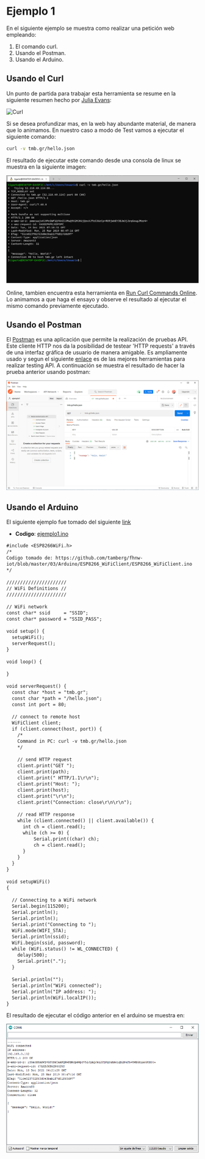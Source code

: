 # Ejemplo 1

En el siguiente ejemplo se muestra como realizar una petición web empleando:
1. El comando curl.
2. Usando el Postman.
3. Usando el Arduino.

## Usando el Curl

Un punto de partida para trabajar esta herramienta se resume en la siguiente resumen hecho por [Julia Evans](https://twitter.com/b0rk):

![Curl](https://wizardzines.com/comics/curl/curl.png)

Si se desea profundizar mas, en la web hay abundante material, de manera que lo animamos. En nuestro caso a modo de Test vamos a ejecutar el siguiente comando:

```bash
curl -v tmb.gr/hello.json
```

El resultado de ejecutar este comando desde una consola de linux se muestra en la siguiente imagen:

![curl](curl.png)

Online, tambien encuentra esta herramienta en [Run Curl Commands Online](https://reqbin.com/curl). Lo animamos a que haga el ensayo y observe el resultado al ejecutar el mismo comando previamente ejecutado.

## Usando el Postman

El [Postman](https://www.postman.com/) es una aplicación que permite la realización de pruebas API. Este cliente HTTP nos da la posibilidad de testear 'HTTP requests' a través de una interfaz gráfica de usuario de manera amigable. Es ampliamente usado y segun el siguiente [enlace](https://rapidapi.com/blog/best-api-testing-tools/) es de las mejores herramientas para realizar testing API. A continuación se muestra el resultado de hacer la prueba anterior usando postman:

![test-postman](test-postman.png)

## Usando el Arduino

El siguiente ejemplo fue tomado del siguiente [link](https://github.com/tamberg/fhnw-iot/blob/master/03/Arduino/ESP8266_WiFiClient/ESP8266_WiFiClient.ino)

* **Codigo**: [ejemplo1.ino](ejemplo1.ino)

```arduino
#include <ESP8266WiFi.h>
/*
Codigo tomado de: https://github.com/tamberg/fhnw-iot/blob/master/03/Arduino/ESP8266_WiFiClient/ESP8266_WiFiClient.ino
*/

//////////////////////
// WiFi Definitions //
//////////////////////

// WiFi network
const char* ssid     = "SSID";
const char* password = "SSID_PASS";

void setup() {
  setupWiFi();
  serverRequest();
}

void loop() {
  
}

void serverRequest() {
  const char *host = "tmb.gr";
  const char *path = "/hello.json";
  const int port = 80;

  // connect to remote host
  WiFiClient client;
  if (client.connect(host, port)) {   
    /*
    Command in PC: curl -v tmb.gr/hello.json
    */

    // send HTTP request
    client.print("GET ");
    client.print(path);
    client.print(" HTTP/1.1\r\n");
    client.print("Host: ");
    client.print(host);
    client.print("\r\n");
    client.print("Connection: close\r\n\r\n");

    // read HTTP response
    while (client.connected() || client.available()) {
      int ch = client.read();
      while (ch >= 0) {
          Serial.print((char) ch);
          ch = client.read();
      }
    }
  }
}

void setupWiFi()
{

  // Connecting to a WiFi network
  Serial.begin(115200);
  Serial.println();
  Serial.println();
  Serial.print("Connecting to ");
  WiFi.mode(WIFI_STA);
  Serial.println(ssid);  
  WiFi.begin(ssid, password);  
  while (WiFi.status() != WL_CONNECTED) {
    delay(500);
    Serial.print(".");
  }

  Serial.println("");
  Serial.println("WiFi connected");  
  Serial.println("IP address: ");
  Serial.println(WiFi.localIP());
}
```

El resultado de ejecutar el código anterior en el arduino se muestra en:

![salida-serial](salida-serial.png)






